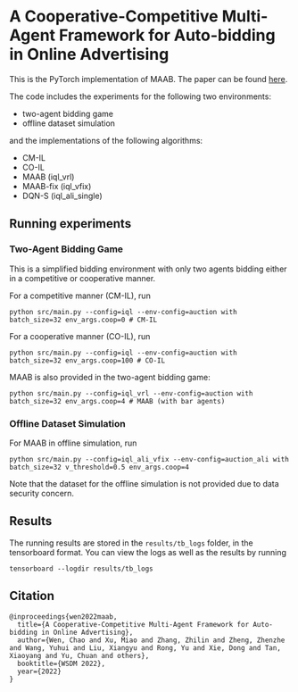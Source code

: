 # A Cooperative-Competitive Multi-Agent Framework for Auto-bidding in Online Advertising


This is the PyTorch implementation of MAAB. The paper can be found [here](https://arxiv.org/abs/2106.06224). 

The code includes the experiments for the following two environments:

* two-agent bidding game
* offline dataset simulation

and the implementations of the following algorithms:

* CM-IL
* CO-IL
* MAAB (iql_vrl)
* MAAB-fix (iql_vfix)
* DQN-S (iql_ali_single)


## Running experiments


### Two-Agent Bidding Game

This is a simplified bidding environment with only two agents bidding either in a competitive or cooperative manner. 

For a competitive manner (CM-IL), run
```shell
python src/main.py --config=iql --env-config=auction with batch_size=32 env_args.coop=0 # CM-IL
```

For a cooperative manner (CO-IL), run
```shell
python src/main.py --config=iql --env-config=auction with batch_size=32 env_args.coop=100 # CO-IL
```

MAAB is also provided in the two-agent bidding game:
```shell
python src/main.py --config=iql_vrl --env-config=auction with batch_size=32 env_args.coop=4 # MAAB (with bar agents)
```


### Offline Dataset Simulation

For MAAB in offline simulation, run
```shell
python src/main.py --config=iql_ali_vfix --env-config=auction_ali with batch_size=32 v_threshold=0.5 env_args.coop=4 
```

Note that the dataset for the offline simulation is not provided due to data security concern.


## Results
The running results are stored in the `results/tb_logs` folder, in the tensorboard format. You can view the logs as well as the results by running
```shell
tensorboard --logdir results/tb_logs 
```

## Citation
```
@inproceedings{wen2022maab,
  title={A Cooperative-Competitive Multi-Agent Framework for Auto-bidding in Online Advertising},
  author={Wen, Chao and Xu, Miao and Zhang, Zhilin and Zheng, Zhenzhe and Wang, Yuhui and Liu, Xiangyu and Rong, Yu and Xie, Dong and Tan, Xiaoyang and Yu, Chuan and others},
  booktitle={WSDM 2022},
  year={2022}
}
```

